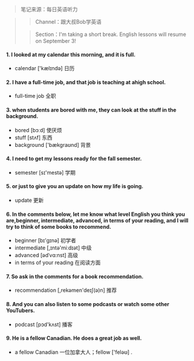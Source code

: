 > 笔记来源：每日英语听力

> > Channel：跟大叔Bob学英语
>
> > Section：I'm taking a short break. English lessons will resume on September 3!

#### 1. I looked at my calendar this morning, and it is full.

- calendar ['kælɪndə] 日历

#### 2. I have a full-time job, and that job is teaching at ahigh school.

- full-time job 全职

#### 3. when students are bored with me, they can look at the stuff in the background.

- bored [bɔːd] 使厌烦
- stuff [stʌf] 东西
- background ['bækgraʊnd] 背景

#### 4. I need to get my lessons ready for the fall semester.

- semester [sɪ'mestə] 学期

#### 5. or just to give you an update on how my life is going. 

- update 更新

#### 6. In the comments below, let me know what level English you think you are,beginner, intermediate, advanced, in terms of your reading, and I will try to think of some books to recommend.

- beginner [bɪ'gɪnə] 初学者
- intermediate [,ɪntə'miːdɪət] 中级
- advanced [ədˈvɑ:nst] 高级
- in terms of your reading 在阅读方面

#### 7. So ask in the comments for a book recommendation.

- recommendation [,rekəmen'deɪʃ(ə)n] 推荐

#### 8. And you can also listen to some podcasts or watch some other YouTubers.

- podcast [pɔd'kʌst] 播客

#### 9. He is a fellow Canadian. He does a great job as well.

- a fellow Canadian 一位加拿大人；fellow ['feləʊ] . 

